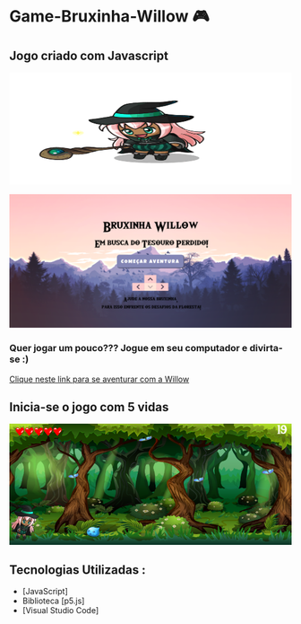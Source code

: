 # Game-Bruxinha-Willow  :video_game: 


## Jogo criado com Javascript


<p align="center">
  <img width="600" height="200" src="https://github.com/adrianysouzaa/Game-Bruxinha-Willow/blob/master/bruxinha%20willow.gif">
</p>



![tela inicial](https://github.com/adrianysouzaa/Game-Bruxinha-Willow/blob/master/telaInicial-game.png)




### Quer jogar um pouco??? Jogue em seu computador e divirta-se :)

[Clique neste link para se aventurar com a Willow](https://editor.p5js.org/adrianysouzaa/present/HAB5y7FK1)


## Inicia-se o jogo com 5 vidas 

![teladogame](https://github.com/adrianysouzaa/Game-Bruxinha-Willow/blob/master/jogo.png)


## Tecnologias Utilizadas :

* [JavaScript]
* Biblioteca [p5.js]
* [Visual Studio Code]



